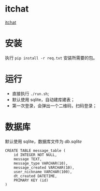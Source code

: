 # itchat

[itchat](https://github.com/littlecodersh/ItChat)

# 安装

执行 `pip install -r req.txt` 安装所需要的包。

# 运行

* 直接执行 `./run.sh`;
* 默认使用 sqlite，自动建库建表；
* 第一次登录，会弹出一个二维码，扫码登录；

# 数据库

默认使用 sqlite，数据库文件为 *db.sqlite*

```
CREATE TABLE message_table (
	id INTEGER NOT NULL,
	message TEXT,
	message_type VARCHAR(10),
	message_created VARCHAR(10),
	user_nickname VARCHAR(100),
	dt_created DATETIME,
	PRIMARY KEY (id)
)
```

